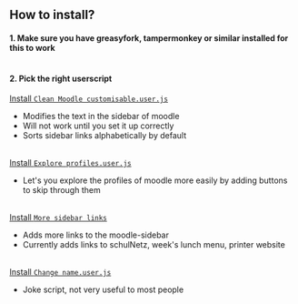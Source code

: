 ## How to install?

#### 1. Make sure you have greasyfork, tampermonkey or similar installed for this to work<br><br>

#### 2. Pick the right userscript<br>
[Install ```Clean Moodle customisable.user.js```](https://github.com/melusc/lusc/raw/master/Clean%20Moodle%20customisable.user.js)
* Modifies the text in the sidebar of moodle
* Will not work until you set it up correctly
* Sorts sidebar links alphabetically by default<br><br>

[Install ```Explore profiles.user.js```](https://github.com/melusc/lusc/raw/master/Explore%20profiles.user.js)
* Let's you explore the profiles of moodle more easily by adding buttons to skip through them<br><br>

[Install ```More sidebar links```](https://github.com/melusc/lusc/raw/master/More%20sidebar%20links.user.js)
* Adds more links to the moodle-sidebar<br>
* Currently adds links to schulNetz, week's lunch menu, printer website<br><br>

[Install ```Change name.user.js```](https://github.com/melusc/lusc/raw/master/Change%20name.user.js)
* Joke script, not very useful to most people
